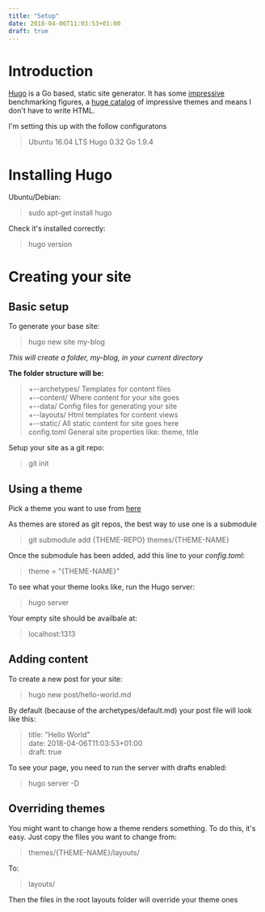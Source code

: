 ```yaml
---
title: "Setup"
date: 2018-04-06T11:03:53+01:00
draft: true
---
```


Introduction
============
[Hugo]("https://gohugo.io/") is a Go based, static site generator. It has some [impressive]("https://www.youtube.com/watch?v=CdiDYZ51a2o") benchmarking figures, a [huge catalog]("https://themes.gohugo.io/") of impressive themes and means I don't have to write HTML.

I'm setting this up with the follow configuratons
> Ubuntu 16.04 LTS
> Hugo 0.32
> Go 1.9.4

Installing Hugo
===============
Ubuntu/Debian:
> sudo apt-get install hugo

Check it's installed correctly:
> hugo version

Creating your site
==================
Basic setup
-----------
To generate your base site:
> hugo new site my-blog

_This will create a folder, my-blog, in your current directory_

**The folder structure will be:**
>+--archetypes/     Templates for content files  
>+--content/        Where content for your site goes  
>+--data/           Config files for generating your site  
>+--layouts/        Html templates for content views  
>+--static/         All static content for site goes here  
>config.toml        General site properties like: theme, title  

Setup your site as a git repo:
> git init

Using a theme
-------------
Pick a theme you want to use from [here]("https://themes.gohugo.io/")

As themes are stored as git repos, the best way to use one is a submodule
> git submodule add {THEME-REPO} themes/{THEME-NAME}

Once the submodule has been added, add this line to your _config.toml_:
>  theme = "{THEME-NAME}"

To see what your theme looks like, run the Hugo server:
> hugo server

Your empty site should be availbale at:
> localhost:1313

Adding content
--------------
To create a new post for your site:
> hugo new post/hello-world.md

By default (because of the archetypes/default.md) your post file will look like this:
>title: "Hello World"  
>date: 2018-04-06T11:03:53+01:00  
>draft: true  

To see your page, you need to run the server with drafts enabled:
> hugo server -D


Overriding themes
-----------------
You might want to change how a theme renders something. To do this, it's easy. Just copy the files you want to change from:
> themes/{THEME-NAME}/layouts/  

To:  
> layouts/  

Then the files in the root layouts folder will override your theme ones






